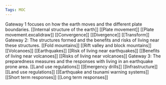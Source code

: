 ```yaml
---
Tags: MOC
---
```

Gateway 1 focuses on how the earth moves and the different plate boundaries.
[[Internal structure of the earth]]
[[Plate movement]]
[[Plate movement.excalidraw]]
[[Convergence]]
[[Divergence]]
[[Transform]]
Gateway 2: The structures formed and the benefits and risks of living near these structures.
[[Fold mountains]]
[[Rift valley and block mountains]]
[[Volcanoes]]
[[Earthquakes]]
[[Risk of living near earthquakes]]
[[Benefits of living near volcanoes]]
[[Risks of living near volcanoes]]
Gateway 3: The preparedness measures and the responses with living in an earthquake prone area.
[[Land use regulations]]
[[Emergency drills]]
[[Infrastructure]]
[[Land use regulations]]
[[Earthquake and tsunami warning systems]]
[[Short term responses]]
[[Long term responses]]